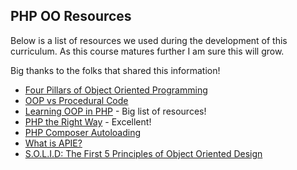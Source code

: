 ## PHP OO Resources 

Below is a list of resources we used during the development of this curriculum. As this course matures further I am sure this will grow.

Big thanks to the folks that shared this information! 

 -  [Four Pillars of Object Oriented Programming](https://standardofnorms.wordpress.com/2012/09/02/4-pillars-of-object-oriented-programming/)
 -  [OOP vs Procedural Code](https://blog.ircmaxell.com/2012/07/oop-vs-procedural-code.html)
 -  [Learning OOP in PHP](https://github.com/marcelgsantos/learning-oop-in-php) - Big list of resources!
 -  [PHP the Right Way](http://www.phptherightway.com/) - Excellent!
 -  [PHP Composer Autoloading](http://jessesnet.com/development-notes/2014/php-composer-autoloading/)
 -  [What is APIE?](https://www.jakowicz.com/what-is-apie/)
 -  [S.O.L.I.D: The First 5 Principles of Object Oriented Design](https://scotch.io/bar-talk/s-o-l-i-d-the-first-five-principles-of-object-oriented-design)
